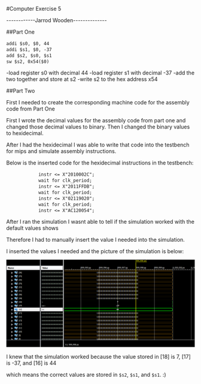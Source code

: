 #Computer Exercise 5

------------Jarrod Wooden--------------

##Part One

```
addi $s0, $0, 44
addi $s1, $0, -37
add $s2, $s0, $s1
sw $s2, 0x54($0)
```

-load register s0 with decimal 44
-load register s1 with decimal -37
-add the two together and store at s2
-write s2 to the hex address x54

##Part Two

First I needed to create the corresponding machine code for the assembly code from Part One

First I wrote the decimal values for the assembly code from part one and changed those decimal values to binary.
Then I changed the binary values to hexidecimal.

After I had the hexidecimal I was able to write that code into the testbench for mips and simulate assembly instructions.

Below is the inserted code for the hexidecimal instructions in the testbench:

```
			instr <= X"2010002C";
			wait for clk_period;
			instr <= X"2011FFDB";
			wait for clk_period;
			instr <= X"02119020";
			wait for clk_period;
			instr <= X"AC120054";
```

After I ran the simulation I wasnt able to tell if the simulation worked with the default values shows


Therefore I had to manually insert the value I needed into the simulation.

I inserted the values I needed and the picture of the simulation is below:


![alt text](https://raw.githubusercontent.com/JarrodWooden/CE5_Wooden/master/Part2SimulationPicture.PNG "Simulation Picture for Part Two")


I knew that the simulation worked because the value stored in [18] is 7, [17] is -37, and [16] is 44

which means the correct values are stored in `$s2`, `$s1`, and `$s1`. :)



